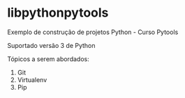 # libpythonpytools
Exemplo de construção de projetos Python - Curso Pytools

Suportado versão 3 de Python

Tópicos a serem abordados: 
1. Git
2. Virtualenv
3. Pip
